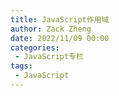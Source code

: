 ```yaml
---
title: JavaScript作用域
author: Zack Zheng
date: 2022/11/09 00:00
categories:
 - JavaScript专栏
tags:
 - JavaScript
---
```



<simple-img src="https://gitee.com/zackzhengxy/picGallery/raw/main/imgs/JavaScript作用域.svg" />
